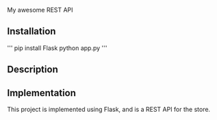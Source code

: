 My awesome REST API

## Installation
'''
pip install Flask
python app.py
'''

## Description

## Implementation 

This project is implemented using Flask, and is a REST API for the store.

